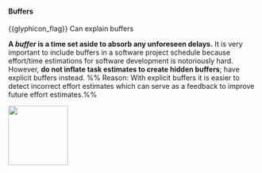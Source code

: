 <div id="title">

#### Buffers

</div>

<span id="prereqs"></span>

<span id="outcomes">{{glyphicon_flag}} Can explain buffers</span>

<div id="body">

**A _buffer_ is a time set aside to absorb any unforeseen delays.** It is very important to include buffers in a software project schedule because effort/time estimations for software development is notoriously hard. However, **do not inflate task estimates to create hidden buffers**; have explicit buffers instead. %%&nbsp;Reason: With explicit buffers it is easier to detect incorrect effort estimates which can serve as a feedback to improve future effort estimates.%%

<img src="{{baseUrl}}/projectPlanning/buffers/images/schedule.png" height="120" />

</div>

<div id="extras">
</div>